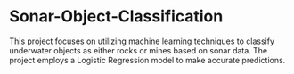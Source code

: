 # Sonar-Object-Classification
This project focuses on utilizing machine learning techniques to classify underwater objects as either rocks or mines based on sonar data. The project employs a Logistic Regression model to make accurate predictions.
